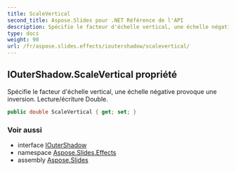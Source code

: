 ```yaml
---
title: ScaleVertical
second_title: Aspose.Slides pour .NET Référence de l'API
description: Spécifie le facteur d'échelle vertical, une échelle négative provoque une inversion. Lecture/écriture Double.
type: docs
weight: 90
url: /fr/aspose.slides.effects/ioutershadow/scalevertical/
---
```


## IOuterShadow.ScaleVertical propriété

Spécifie le facteur d'échelle vertical, une échelle négative provoque une inversion. Lecture/écriture Double.

```csharp
public double ScaleVertical { get; set; }
```

### Voir aussi

* interface [IOuterShadow](../../ioutershadow)
* namespace [Aspose.Slides.Effects](../../ioutershadow)
* assembly [Aspose.Slides](../../../)

<!-- NE PAS ÉDITER : généré par xmldocmd pour Aspose.Slides.dll -->